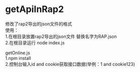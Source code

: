 # getApiInRap2
修改了rap2导出的json文件的格式  
使用：  
1.在根目录放置rap2导出的json文件 替换名字为RAP.json  
2.在根目录运行 node index.js

getOnline.js  
1.npm install  
2.控制台输入id and cookie获取接口数据(举例：1 and cookie123)